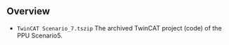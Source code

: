 ## Overview

* `TwinCAT Scenario_7.tszip`   The archived TwinCAT project (code) of the PPU Scenario5.

